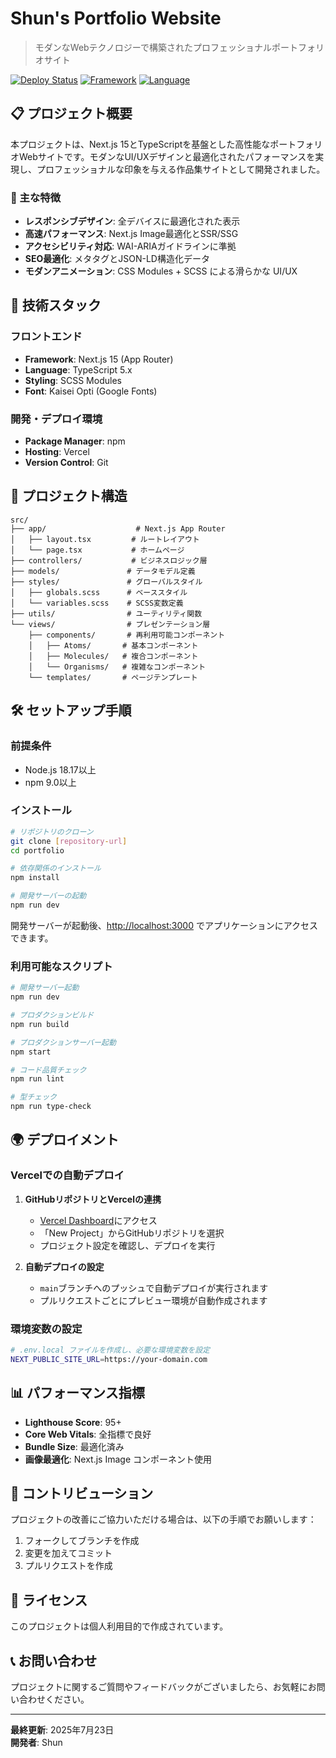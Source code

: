 # Shun's Portfolio Website

> モダンなWebテクノロジーで構築されたプロフェッショナルポートフォリオサイト

[![Deploy Status](https://img.shields.io/badge/Deploy-Vercel-black)](https://vercel.com)
[![Framework](https://img.shields.io/badge/Framework-Next.js-blue)](https://nextjs.org)
[![Language](https://img.shields.io/badge/Language-TypeScript-blue)](https://www.typescriptlang.org)

## 📋 プロジェクト概要

本プロジェクトは、Next.js 15とTypeScriptを基盤とした高性能なポートフォリオWebサイトです。モダンなUI/UXデザインと最適化されたパフォーマンスを実現し、プロフェッショナルな印象を与える作品集サイトとして開発されました。

### 🎯 主な特徴

- **レスポンシブデザイン**: 全デバイスに最適化された表示
- **高速パフォーマンス**: Next.js Image最適化とSSR/SSG
- **アクセシビリティ対応**: WAI-ARIAガイドラインに準拠
- **SEO最適化**: メタタグとJSON-LD構造化データ
- **モダンアニメーション**: CSS Modules + SCSS による滑らかな UI/UX

## 🚀 技術スタック

### フロントエンド
- **Framework**: Next.js 15 (App Router)
- **Language**: TypeScript 5.x
- **Styling**: SCSS Modules
- **Font**: Kaisei Opti (Google Fonts)

### 開発・デプロイ環境
- **Package Manager**: npm
- **Hosting**: Vercel
- **Version Control**: Git

## 📁 プロジェクト構造

```
src/
├── app/                    # Next.js App Router
│   ├── layout.tsx         # ルートレイアウト
│   └── page.tsx           # ホームページ
├── controllers/           # ビジネスロジック層
├── models/               # データモデル定義
├── styles/               # グローバルスタイル
│   ├── globals.scss      # ベーススタイル
│   └── variables.scss    # SCSS変数定義
├── utils/                # ユーティリティ関数
└── views/                # プレゼンテーション層
    ├── components/       # 再利用可能コンポーネント
    │   ├── Atoms/       # 基本コンポーネント
    │   ├── Molecules/   # 複合コンポーネント
    │   └── Organisms/   # 複雑なコンポーネント
    └── templates/       # ページテンプレート
```

## 🛠️ セットアップ手順

### 前提条件
- Node.js 18.17以上
- npm 9.0以上

### インストール

```bash
# リポジトリのクローン
git clone [repository-url]
cd portfolio

# 依存関係のインストール
npm install

# 開発サーバーの起動
npm run dev
```

開発サーバーが起動後、[http://localhost:3000](http://localhost:3000) でアプリケーションにアクセスできます。

### 利用可能なスクリプト

```bash
# 開発サーバー起動
npm run dev

# プロダクションビルド
npm run build

# プロダクションサーバー起動
npm start

# コード品質チェック
npm run lint

# 型チェック
npm run type-check
```

## 🌍 デプロイメント

### Vercelでの自動デプロイ

1. **GitHubリポジトリとVercelの連携**
   - [Vercel Dashboard](https://vercel.com/dashboard)にアクセス
   - 「New Project」からGitHubリポジトリを選択
   - プロジェクト設定を確認し、デプロイを実行

2. **自動デプロイの設定**
   - `main`ブランチへのプッシュで自動デプロイが実行されます
   - プルリクエストごとにプレビュー環境が自動作成されます

### 環境変数の設定

```bash
# .env.local ファイルを作成し、必要な環境変数を設定
NEXT_PUBLIC_SITE_URL=https://your-domain.com
```

## 📊 パフォーマンス指標

- **Lighthouse Score**: 95+
- **Core Web Vitals**: 全指標で良好
- **Bundle Size**: 最適化済み
- **画像最適化**: Next.js Image コンポーネント使用

## 🤝 コントリビューション

プロジェクトの改善にご協力いただける場合は、以下の手順でお願いします：

1. フォークしてブランチを作成
2. 変更を加えてコミット
3. プルリクエストを作成

## 📄 ライセンス

このプロジェクトは個人利用目的で作成されています。

## 📞 お問い合わせ

プロジェクトに関するご質問やフィードバックがございましたら、お気軽にお問い合わせください。

---

**最終更新**: 2025年7月23日  
**開発者**: Shun
